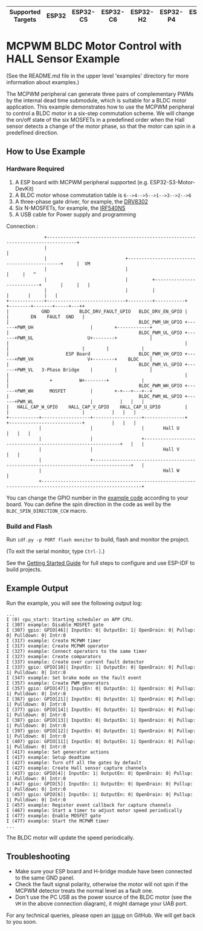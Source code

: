 | Supported Targets | ESP32 | ESP32-C5 | ESP32-C6 | ESP32-H2 | ESP32-P4 | ESP32-S3 |
| ----------------- | ----- | -------- | -------- | -------- | -------- | -------- |

# MCPWM BLDC Motor Control with HALL Sensor Example

(See the README.md file in the upper level 'examples' directory for more information about examples.)

The MCPWM peripheral can generate three pairs of complementary PWMs by the internal dead time submodule, which is suitable for a BLDC motor application. This example demonstrates how to use the MCPWM peripheral to control a BLDC motor in a six-step commutation scheme.
We will change the on/off state of the six MOSFETs in a predefined order when the Hall sensor detects a change of the motor phase, so that the motor can spin in a predefined direction.

## How to Use Example

### Hardware Required

1. A ESP board with MCPWM peripheral supported (e.g. ESP32-S3-Motor-DevKit)
2. A BLDC motor whose commutation table is `6-->4-->5-->1-->3-->2-->6`
3. A three-phase gate driver, for example, the [DRV8302](https://www.ti.com.cn/product/zh-cn/DRV8302)
4. Six N-MOSFETs, for example, the [IRF540NS](https://www.infineon.com/cms/en/product/power/mosfet/12v-300v-n-channel-power-mosfet/irf540ns/)
5. A USB cable for Power supply and programming

Connection :

```
              +---------------------------------------------------------------------------------+
              |                                                                                 |
              |                             +---------------------------------------------+     |  VM
              |                             |                                             |     |   ^
              |                             |         +---------------------------+       |     |   |
              |                             |         |                           |       |     |   |
+-------------+-----------------------------+---------+-----------+      +--------+-------+-----+---++
|            GND           BLDC_DRV_FAULT_GPIO   BLDC_DRV_EN_GPIO |      |        EN    FAULT  GND   |
|                                                BLDC_PWM_UH_GPIO +------+PWM_UH                     |        +------------+
|                                                BLDC_PWM_UL_GPIO +------+PWM_UL                    U+--------+            |
|                                                                 |      |                           |        |            |
|                     ESP Board                  BLDC_PWM_VH_GPIO +------+PWM_VH                    V+--------+    BLDC    |
|                                                BLDC_PWM_VL_GPIO +------+PWM_VL   3-Phase Bridge    |        |            |
|                                                                 |      |               +          W+--------+            |
|                                                BLDC_PWM_WH_GPIO +------+PWM_WH      MOSFET         |        +-+---+---+--+
|                                                BLDC_PWM_WL_GPIO +------+PWM_WL                     |          |   |   |
|   HALL_CAP_W_GPIO    HALL_CAP_V_GPIO    HALL_CAP_U_GPIO         |      |                           |          |   |   |
+-----------+------------------+------------------+---------------+      +---------------------------+          |   |   |
            |                  |                  |       Hall U                                                |   |   |
            |                  |                  +-------------------------------------------------------------+   |   |
            |                  |                          Hall V                                                    |   |
            |                  +------------------------------------------------------------------------------------+   |
            |                                             Hall W                                                        |
            +-----------------------------------------------------------------------------------------------------------+
```

You can change the GPIO number in the [example code](main/mcpwm_bldc_hall_control_example_main.c) according to your board. You can define the spin direction in the code as well by the `BLDC_SPIN_DIRECTION_CCW` macro.

### Build and Flash

Run `idf.py -p PORT flash monitor` to build, flash and monitor the project.

(To exit the serial monitor, type ``Ctrl-]``.)

See the [Getting Started Guide](https://docs.espressif.com/projects/esp-idf/en/latest/get-started/index.html) for full steps to configure and use ESP-IDF to build projects.


## Example Output

Run the example, you will see the following output log:

```
...
I (0) cpu_start: Starting scheduler on APP CPU.
I (307) example: Disable MOSFET gate
I (307) gpio: GPIO[46]| InputEn: 0| OutputEn: 1| OpenDrain: 0| Pullup: 0| Pulldown: 0| Intr:0
I (317) example: Create MCPWM timer
I (317) example: Create MCPWM operator
I (327) example: Connect operators to the same timer
I (327) example: Create comparators
I (337) example: Create over current fault detector
I (337) gpio: GPIO[10]| InputEn: 1| OutputEn: 0| OpenDrain: 0| Pullup: 1| Pulldown: 0| Intr:0
I (347) example: Set brake mode on the fault event
I (357) example: Create PWM generators
I (357) gpio: GPIO[47]| InputEn: 0| OutputEn: 1| OpenDrain: 0| Pullup: 1| Pulldown: 0| Intr:0
I (367) gpio: GPIO[21]| InputEn: 0| OutputEn: 1| OpenDrain: 0| Pullup: 1| Pulldown: 0| Intr:0
I (377) gpio: GPIO[14]| InputEn: 0| OutputEn: 1| OpenDrain: 0| Pullup: 1| Pulldown: 0| Intr:0
I (387) gpio: GPIO[13]| InputEn: 0| OutputEn: 1| OpenDrain: 0| Pullup: 1| Pulldown: 0| Intr:0
I (397) gpio: GPIO[12]| InputEn: 0| OutputEn: 1| OpenDrain: 0| Pullup: 1| Pulldown: 0| Intr:0
I (407) gpio: GPIO[11]| InputEn: 0| OutputEn: 1| OpenDrain: 0| Pullup: 1| Pulldown: 0| Intr:0
I (417) example: Set generator actions
I (417) example: Setup deadtime
I (427) example: Turn off all the gates by default
I (427) example: Create Hall sensor capture channels
I (437) gpio: GPIO[4]| InputEn: 1| OutputEn: 0| OpenDrain: 0| Pullup: 1| Pulldown: 0| Intr:0
I (447) gpio: GPIO[5]| InputEn: 1| OutputEn: 0| OpenDrain: 0| Pullup: 1| Pulldown: 0| Intr:0
I (457) gpio: GPIO[6]| InputEn: 1| OutputEn: 0| OpenDrain: 0| Pullup: 1| Pulldown: 0| Intr:0
I (457) example: Register event callback for capture channels
I (467) example: Start a timer to adjust motor speed periodically
I (477) example: Enable MOSFET gate
I (477) example: Start the MCPWM timer
...
```

The BLDC motor will update the speed periodically.

## Troubleshooting

* Make sure your ESP board and H-bridge module have been connected to the same GND panel.
* Check the fault signal polarity, otherwise the motor will not spin if the MCPWM detector treats the normal level as a fault one.
* Don't use the PC USB as the power source of the BLDC motor (see the `VM` in the above connection diagram), it might damage your UAB port.

For any technical queries, please open an [issue](https://github.com/espressif/esp-idf/issues) on GitHub. We will get back to you soon.
